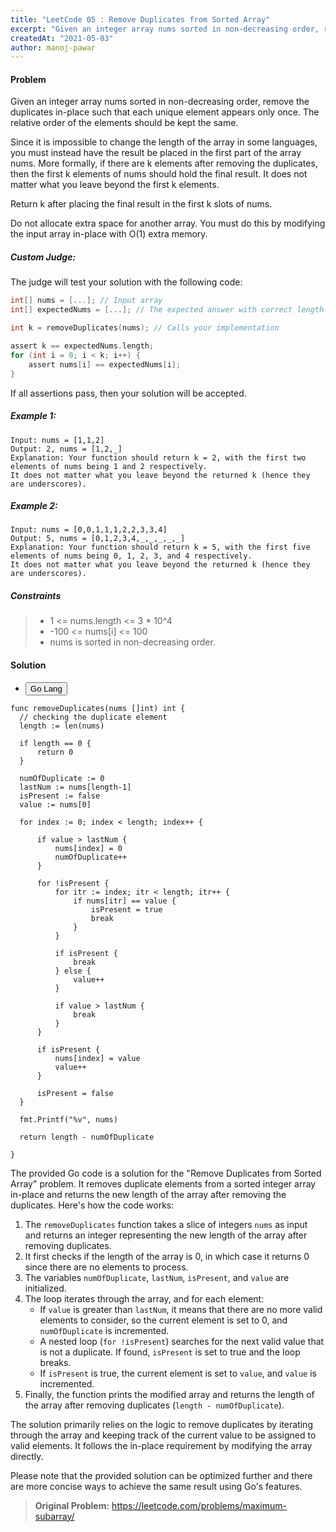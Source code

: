 ```yaml
---
title: "LeetCode 05 : Remove Duplicates from Sorted Array"
excerpt: "Given an integer array nums sorted in non-decreasing order, remove the duplicates in-place such that each unique element appears only once. The relative order of the elements should be kept the same."
createdAt: "2021-05-03"
author: manoj-pawar
---
```


#### Problem

Given an integer array nums sorted in non-decreasing order, remove the duplicates in-place such that each unique element appears only once. The relative order of the elements should be kept the same.

Since it is impossible to change the length of the array in some languages, you must instead have the result be placed in the first part of the array nums. More formally, if there are k elements after removing the duplicates, then the first k elements of nums should hold the final result. It does not matter what you leave beyond the first k elements.

Return k after placing the final result in the first k slots of nums.

Do not allocate extra space for another array. You must do this by modifying the input array in-place with O(1) extra memory.

##### Custom Judge:

The judge will test your solution with the following code:

```c
int[] nums = [...]; // Input array
int[] expectedNums = [...]; // The expected answer with correct length

int k = removeDuplicates(nums); // Calls your implementation

assert k == expectedNums.length;
for (int i = 0; i < k; i++) {
    assert nums[i] == expectedNums[i];
}
```

If all assertions pass, then your solution will be accepted.

##### Example 1:

```shell
Input: nums = [1,1,2]
Output: 2, nums = [1,2,_]
Explanation: Your function should return k = 2, with the first two elements of nums being 1 and 2 respectively.
It does not matter what you leave beyond the returned k (hence they are underscores).
```

##### Example 2:

```shell
Input: nums = [0,0,1,1,1,2,2,3,3,4]
Output: 5, nums = [0,1,2,3,4,_,_,_,_,_]
Explanation: Your function should return k = 5, with the first five elements of nums being 0, 1, 2, 3, and 4 respectively.
It does not matter what you leave beyond the returned k (hence they are underscores).
```

##### Constraints

> - 1 <= nums.length <= 3 \* 10^4
> - -100 <= nums[i] <= 100
> - nums is sorted in non-decreasing order.

#### Solution

<ul class="nav nav-tabs" id="myTab" role="tablist">
  <li class="nav-item" role="presentation">
    <button class="nav-link active" id="home-tab" data-bs-toggle="tab" data-bs-target="#home" type="button" role="tab" aria-controls="home" aria-selected="true">Go Lang</button>
  </li>
</ul>
<div class="tab-content" id="myTabContent">
  <div class="tab-pane fade show active" id="home" role="tabpanel" aria-labelledby="home-tab">
  
  ```go[class="line-numbers"]
func removeDuplicates(nums []int) int {
	// checking the duplicate element
	length := len(nums)

    if length == 0 {
    	return 0
    }

    numOfDuplicate := 0
    lastNum := nums[length-1]
    isPresent := false
    value := nums[0]

    for index := 0; index < length; index++ {

    	if value > lastNum {
    		nums[index] = 0
    		numOfDuplicate++
    	}

    	for !isPresent {
    		for itr := index; itr < length; itr++ {
    			if nums[itr] == value {
    				isPresent = true
    				break
    			}
    		}

    		if isPresent {
    			break
    		} else {
    			value++
    		}

    		if value > lastNum {
    			break
    		}
    	}

    	if isPresent {
    		nums[index] = value
    		value++
    	}

    	isPresent = false
    }

    fmt.Printf("%v", nums)

    return length - numOfDuplicate

}
```

The provided Go code is a solution for the "Remove Duplicates from Sorted Array" problem. It removes duplicate elements from a sorted integer array in-place and returns the new length of the array after removing the duplicates. Here's how the code works:

1. The `removeDuplicates` function takes a slice of integers `nums` as input and returns an integer representing the new length of the array after removing duplicates.
2. It first checks if the length of the array is 0, in which case it returns 0 since there are no elements to process.
3. The variables `numOfDuplicate`, `lastNum`, `isPresent`, and `value` are initialized.
4. The loop iterates through the array, and for each element:
   - If `value` is greater than `lastNum`, it means that there are no more valid elements to consider, so the current element is set to 0, and `numOfDuplicate` is incremented.
   - A nested loop (`for !isPresent`) searches for the next valid value that is not a duplicate. If found, `isPresent` is set to true and the loop breaks.
   - If `isPresent` is true, the current element is set to `value`, and `value` is incremented.
5. Finally, the function prints the modified array and returns the length of the array after removing duplicates (`length - numOfDuplicate`).

The solution primarily relies on the logic to remove duplicates by iterating through the array and keeping track of the current value to be assigned to valid elements. It follows the in-place requirement by modifying the array directly.

Please note that the provided solution can be optimized further and there are more concise ways to achieve the same result using Go's features.
</div>
</div>

> **Original Problem:** https://leetcode.com/problems/maximum-subarray/